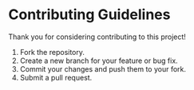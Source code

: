 # Contributing Guidelines

Thank you for considering contributing to this project!

1. Fork the repository.
2. Create a new branch for your feature or bug fix.
3. Commit your changes and push them to your fork.
4. Submit a pull request.
